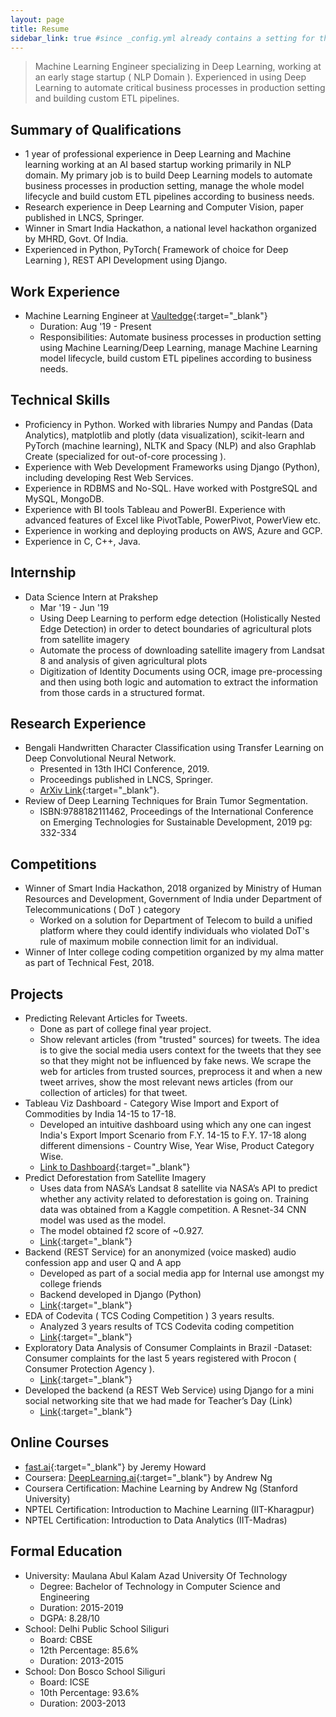```yaml
---
layout: page
title: Resume
sidebar_link: true #since _config.yml already contains a setting for this
---
```



>Machine Learning Engineer specializing in Deep Learning, working at an early stage startup ( NLP Domain ). Experienced in using Deep Learning to automate critical business processes in production setting and building custom ETL pipelines.  


## Summary of Qualifications
- 1 year of professional experience in Deep Learning and Machine learning working at an AI based startup working primarily in NLP domain. My primary job is to build Deep Learning models to automate business processes in production setting, manage the whole model lifecycle and build custom ETL pipelines according to business needs.
- Research experience in Deep Learning and Computer Vision, paper published in LNCS, Springer.
- Winner in Smart India Hackathon, a national level hackathon organized by MHRD, Govt. Of India.
- Experienced in Python, PyTorch( Framework of choice for Deep Learning ), REST API Development using Django.

## Work Experience
- Machine Learning Engineer at [Vaultedge](https://www.vaultedge.com/){:target="_blank"}
    - Duration: Aug '19 - Present
    - Responsibilities: Automate business processes in production setting using Machine Learning/Deep Learning, manage Machine Learning model lifecycle, build custom ETL pipelines according to business needs.

## Technical Skills
- Proficiency in Python. Worked with libraries Numpy and Pandas (Data Analytics), matplotlib and plotly (data visualization), scikit-learn and PyTorch (machine learning), NLTK and Spacy (NLP) and also Graphlab Create (specialized for out-of-core processing ).
- Experience with Web Development Frameworks using Django (Python), including developing Rest Web Services.
- Experience in RDBMS and No-SQL. Have worked with PostgreSQL and MySQL, MongoDB.
- Experience with BI tools Tableau and PowerBI. Experience with advanced features of Excel like PivotTable, PowerPivot, PowerView etc.
- Experience in working and deploying products on AWS, Azure and GCP. 
- Experience in C, C++, Java.

## Internship
- Data Science Intern at Prakshep
    - Mar '19 - Jun '19
    - Using Deep Learning to perform edge detection (Holistically Nested Edge Detection) in order to detect boundaries of agricultural plots from satellite imagery
    - Automate the process of downloading satellite imagery from Landsat 8 and analysis of given agricultural plots
    - Digitization of Identity Documents using OCR, image pre-processing and then using both logic and automation to extract the information from those cards in a structured format.


## Research Experience
- Bengali Handwritten Character Classification using Transfer Learning on Deep Convolutional Neural Network. 
    - Presented in 13th IHCI Conference, 2019.
    - Proceedings published in LNCS, Springer. 
    - [ArXiv Link](https://arxiv.org/abs/1902.11133){:target="_blank"}.  
- Review of Deep Learning Techniques for Brain Tumor Segmentation.  
    - ISBN:9788182111462, Proceedings of the International Conference on Emerging Technologies for Sustainable Development, 2019 pg: 332-334 

## Competitions
- Winner of Smart India Hackathon, 2018 organized by Ministry of Human Resources and Development, Government of India under Department of Telecommunications ( DoT ) category
    -  Worked on a solution for Department of Telecom to build a unified platform where they could identify individuals who violated DoT's rule of maximum mobile connection limit for an individual.
- Winner of Inter college coding competition organized by my alma matter as part of Technical Fest, 2018.


## Projects
- Predicting Relevant Articles for Tweets.
    - Done as part of college final year project.
    - Show relevant articles (from "trusted" sources) for
        tweets. The idea is to give the social media users context for the tweets that they see so that they might not be influenced by fake news. We scrape the web for articles from trusted sources, preprocess it and when a new tweet arrives, show the most relevant news articles (from our collection of articles) for that tweet.
- Tableau Viz Dashboard - Category Wise Import and Export of Commodities by India 14-15 to 17-18.
    - Developed an intuitive dashboard using which any one can ingest India's Export Import Scenario from F.Y. 14-15 to F.Y. 17-18 along different dimensions - Country Wise, Year Wise, Product Category Wise.
    - [Link to Dashboard](https://public.tableau.com/profile/rwik.kumar.dutta#!/vizhome/CategoryWiseImportAndExportOfCommoditiesByIndia14-15to17-18/CountryWiseDashboard){:target="_blank"}
- Predict Deforestation from Satellite Imagery 
    - Uses data from NASA’s Landsat 8 satellite via
NASA’s API to predict whether any activity related to deforestation is going on. Training data was
obtained from a Kaggle competition. A Resnet-34 CNN model was used as the model.
    - The model obtained f2 score of ~0.927. 
    - [Link](https://github.com/rwikdutta/predict_deforestation){:target="_blank"}
- Backend (REST Service) for an anonymized (voice masked) audio confession app and user Q and A
app
    - Developed as part of a social media app for Internal use amongst my college friends
    - Backend developed in Django (Python) 
    - [Link](https://github.com/rwikdutta/audio_confessions_backend){:target="_blank"}
- EDA of Codevita ( TCS Coding Competition ) 3 years results.  
    - Analyzed 3 years results of TCS Codevita coding
competition 
    - [Link](https://github.com/rwikdutta/codevita_results_analysis){:target="_blank"}
- Exploratory Data Analysis of Consumer Complaints in Brazil 
    -Dataset: Consumer complaints for the last 5 years registered with Procon ( Consumer Protection Agency ).
    - [Link](https://www.kaggle.com/rwikdutta/eda-of-complaints-dataset/){:target="_blank"}
- Developed the backend (a REST Web Service) using Django for a mini social networking site that we had made for Teacher’s Day (Link)
    - [Link](https://github.com/rwikdutta/elesin2k17){:target="_blank"}


## Online Courses
- [fast.ai](https://fast.ai){:target="_blank"} by Jeremy Howard
- Coursera: [DeepLearning.ai](http://deeplearning.ai){:target="_blank"} by Andrew Ng
- Coursera Certification: Machine Learning by Andrew Ng (Stanford University)
- NPTEL Certification: Introduction to Machine Learning (IIT-Kharagpur)
- NPTEL Certification: Introduction to Data Analytics (IIT-Madras)


## Formal Education
- University: Maulana Abul Kalam Azad University Of Technology 
    - Degree: Bachelor of Technology in Computer Science and Engineering
    - Duration: 2015-2019 
    - DGPA: 8.28/10
- School: Delhi Public School Siliguri 
    - Board: CBSE 
    - 12th Percentage: 85.6% 
    - Duration: 2013-2015
- School: Don Bosco School Siliguri 
    - Board: ICSE 
    - 10th Percentage: 93.6% 
    - Duration: 2003-2013


